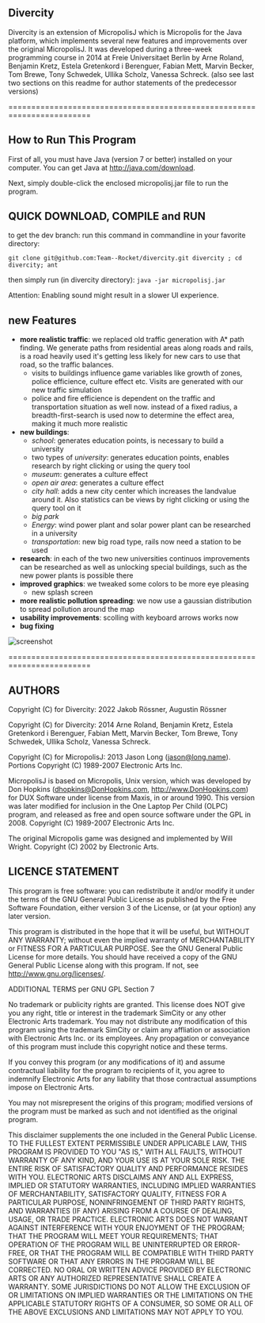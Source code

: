 Divercity
-----------


Divercity is an extension of MicropolisJ which is Micropolis for the Java platform, which implements several new features and improvements over the original MicropolisJ.
It was developed during a three-week programming course in 2014 at Freie Universitaet Berlin by Arne Roland, Benjamin Kretz, Estela Gretenkord i Berenguer, Fabian Mett, Marvin Becker, Tom Brewe, Tony Schwedek, Ullika Scholz, Vanessa Schreck. (also see last two sections on this readme for author statements of the predecessor versions)


========================================================================

How to Run This Program
-----------------------

First of all, you must have Java (version 7 or better) installed on your
computer. You can get Java at http://java.com/download.

Next, simply double-click the enclosed micropolisj.jar file to run the
program.

QUICK DOWNLOAD, COMPILE and RUN
---------------------------------

to get the dev branch:
run this command in commandline in your favorite directory:

`git clone git@github.com:Team--Rocket/divercity.git divercity ; cd divercity; ant`

then simply run (in divercity directory):
`java -jar micropolisj.jar`

Attention: 
Enabling sound might result in a slower UI experience.


new Features
-------------
* **more realistic traffic**: we replaced old traffic generation with A* path finding. We generate paths from residential areas along roads and rails, is a road heavily used it's getting less likely for new cars to use that road, so the traffic balances.
  * visits to buildings influence game variables like growth of zones, police efficience, culture effect etc. Visits are generated with our new traffic simulation
  * police and fire efficience is dependent on the traffic and transportation situation as well now. instead of a fixed radius, a breadth-first-search is used now to determine the effect area, making it much more realistic 
* **new buildings**:
  * *school*: generates education points, is necessary to build a university
  * two types of *university*: generates education points, enables research by right clicking or using the query tool
  * *museum*: generates a culture effect
  * *open air area*: generates a culture effect
  * *city hall*: adds a new city center which increases the landvalue around it. Also statistics can be views by right clicking or using the query tool on it
  * *big park*
  * *Energy*: wind power plant and solar power plant can be researched in a university
  * *transportation*: new big road type, rails now need a station to be used
* **research**: in each of the two new universities continuos improvements can be researched as well as unlocking special buildings, such as the new power plants is possible there
* **improved graphics**: we tweaked some colors to be more eye pleasing
  * new splash screen
* **more realistic pollution spreading**: we now use a gaussian distribution to spread pollution around the map
* **usability improvements**: scolling with keyboard arrows works now
* **bug fixing**


![screenshot](https://raw.githubusercontent.com/Team--Rocket/divercity/master/betterScreenshot.png)

========================================================================


AUTHORS
-----------------

Copyright (C) for Divercity: 2022 Jakob Rössner, Augustin Rössner

Copyright (C) for Divercity: 2014 Arne Roland, Benjamin Kretz, Estela Gretenkord i Berenguer, Fabian Mett, Marvin Becker, Tom Brewe, Tony Schwedek, Ullika Scholz, Vanessa Schreck.

Copyright (C) for MicropolisJ: 2013 Jason Long (jason@long.name).
Portions Copyright (C) 1989-2007 Electronic Arts Inc.

MicropolisJ is based on Micropolis, Unix version, which was developed by
Don Hopkins (dhopkins@DonHopkins.com, http://www.DonHopkins.com) for
DUX Software under license from Maxis, in or around 1990.  This version
was later modified for inclusion in the One Laptop Per Child (OLPC)
program, and released as free and open source software under the GPL in
2008.
Copyright (C) 1989-2007 Electronic Arts Inc.

The original Micropolis game was designed and implemented by Will Wright.
Copyright (C) 2002 by Electronic Arts.

LICENCE STATEMENT
---------------------------------

This program is free software: you can redistribute it and/or modify
it under the terms of the GNU General Public License as published by
the Free Software Foundation, either version 3 of the License, or (at
your option) any later version.

This program is distributed in the hope that it will be useful, but
WITHOUT ANY WARRANTY; without even the implied warranty of
MERCHANTABILITY or FITNESS FOR A PARTICULAR PURPOSE.  See the GNU
General Public License for more details.  You should have received a
copy of the GNU General Public License along with this program.  If
not, see <http://www.gnu.org/licenses/>.

ADDITIONAL TERMS per GNU GPL Section 7

No trademark or publicity rights are granted.  This license does NOT
give you any right, title or interest in the trademark SimCity or any
other Electronic Arts trademark.  You may not distribute any
modification of this program using the trademark SimCity or claim any
affliation or association with Electronic Arts Inc. or its employees.
Any propagation or conveyance of this program must include this
copyright notice and these terms.

If you convey this program (or any modifications of it) and assume
contractual liability for the program to recipients of it, you agree
to indemnify Electronic Arts for any liability that those contractual
assumptions impose on Electronic Arts.

You may not misrepresent the origins of this program; modified
versions of the program must be marked as such and not identified as
the original program.

This disclaimer supplements the one included in the General Public
License.  TO THE FULLEST EXTENT PERMISSIBLE UNDER APPLICABLE LAW, THIS
PROGRAM IS PROVIDED TO YOU "AS IS," WITH ALL FAULTS, WITHOUT WARRANTY
OF ANY KIND, AND YOUR USE IS AT YOUR SOLE RISK.  THE ENTIRE RISK OF
SATISFACTORY QUALITY AND PERFORMANCE RESIDES WITH YOU.  ELECTRONIC ARTS
DISCLAIMS ANY AND ALL EXPRESS, IMPLIED OR STATUTORY WARRANTIES,
INCLUDING IMPLIED WARRANTIES OF MERCHANTABILITY, SATISFACTORY QUALITY,
FITNESS FOR A PARTICULAR PURPOSE, NONINFRINGEMENT OF THIRD PARTY
RIGHTS, AND WARRANTIES (IF ANY) ARISING FROM A COURSE OF DEALING,
USAGE, OR TRADE PRACTICE.  ELECTRONIC ARTS DOES NOT WARRANT AGAINST
INTERFERENCE WITH YOUR ENJOYMENT OF THE PROGRAM; THAT THE PROGRAM WILL
MEET YOUR REQUIREMENTS; THAT OPERATION OF THE PROGRAM WILL BE
UNINTERRUPTED OR ERROR-FREE, OR THAT THE PROGRAM WILL BE COMPATIBLE
WITH THIRD PARTY SOFTWARE OR THAT ANY ERRORS IN THE PROGRAM WILL BE
CORRECTED.  NO ORAL OR WRITTEN ADVICE PROVIDED BY ELECTRONIC ARTS OR
ANY AUTHORIZED REPRESENTATIVE SHALL CREATE A WARRANTY.  SOME
JURISDICTIONS DO NOT ALLOW THE EXCLUSION OF OR LIMITATIONS ON IMPLIED
WARRANTIES OR THE LIMITATIONS ON THE APPLICABLE STATUTORY RIGHTS OF A
CONSUMER, SO SOME OR ALL OF THE ABOVE EXCLUSIONS AND LIMITATIONS MAY
NOT APPLY TO YOU.
